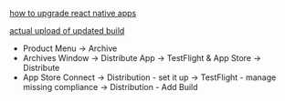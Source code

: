[how to upgrade react native apps](https://react-native-community.github.io/upgrade-helper/)

[actual upload of updated build](https://youtu.be/xBZRT5Z3ab8)
- Product Menu -> Archive
- Archives Window -> Distribute App -> TestFlight & App Store -> Distribute
- App Store Connect -> Distribution - set it up -> TestFlight - manage missing compliance -> Distribution - Add Build